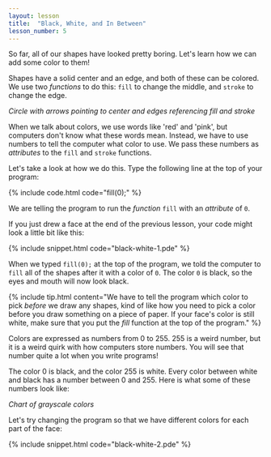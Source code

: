 ```yaml
---
layout: lesson
title:  "Black, White, and In Between"
lesson_number: 5
---
```


So far, all of our shapes have looked pretty boring. Let's learn how we can add some color to them!

Shapes have a solid center and an edge, and both of these can be colored. We use two *functions* to do this: ```fill``` to change the middle, and `stroke` to change the edge. 

*Circle with arrows pointing to center and edges referencing fill and stroke*

When we talk about colors, we use words like 'red' and 'pink', but computers don't know what these words mean. Instead, we have to use numbers to tell the computer what color to use. We pass these numbers as *attributes* to the ```fill``` and ```stroke``` functions.

Let's take a look at how we do this. Type the following line at the top of your program:

{% include code.html code="fill(0);" %}

We are telling the program to run the *function* ```fill``` with an *attribute* of ```0```.

If you just drew a face at the end of the previous lesson, your code might look a little bit like this:

{% include snippet.html code="black-white-1.pde" %}

When we typed ```fill(0);``` at the top of the program, we told the computer to ```fill``` all of the shapes after it with a color of ```0```. The color ```0``` is black, so the eyes and mouth will now look black.

{% include tip.html content="We have to tell the program which color to pick *before* we draw any shapes, kind of like how you need to pick a color before you draw something on a piece of paper. If your face's color is still white, make sure that you put the *fill* function at the top of the program." %}

Colors are expressed as numbers from 0 to 255. 255 is a weird number, but it is a weird quirk with how computers store numbers. You will see that number quite a lot when you write programs!

The color 0 is black, and the color 255 is white. Every color between white and black has a number between 0 and 255. Here is what some of these numbers look like:

*Chart of grayscale colors*

Let's try changing the program so that we have different colors for each part of the face:

{% include snippet.html code="black-white-2.pde" %}
